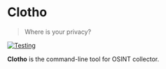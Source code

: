 # Clotho

> Where is your privacy?

[![Testing][0]][1]

**Clotho** is the command-line tool for OSINT collector.

[0]: https://github.com/cmj0121/clotho/actions/workflows/testing.yml/badge.svg
[1]: https://github.com/cmj0121/clotho/actions/workflows/testing.yml
